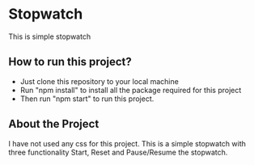 # Stopwatch
 This is simple stopwatch
 
 ## How to run this project?
 
 - Just clone this repository to your local machine
 - Run "npm install" to install all the package required for this project
 - Then run "npm start" to run this project.
 
 ## About the Project
 
 I have not used any css for this project. This is a simple stopwatch with three functionality Start, Reset and Pause/Resume the stopwatch.

